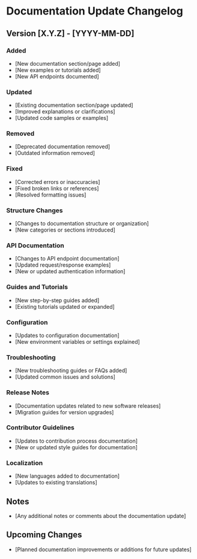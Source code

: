 # Documentation Update Changelog

## Version [X.Y.Z] - [YYYY-MM-DD]

### Added
- [New documentation section/page added]
- [New examples or tutorials added]
- [New API endpoints documented]

### Updated
- [Existing documentation section/page updated]
- [Improved explanations or clarifications]
- [Updated code samples or examples]

### Removed
- [Deprecated documentation removed]
- [Outdated information removed]

### Fixed
- [Corrected errors or inaccuracies]
- [Fixed broken links or references]
- [Resolved formatting issues]

### Structure Changes
- [Changes to documentation structure or organization]
- [New categories or sections introduced]

### API Documentation
- [Changes to API endpoint documentation]
- [Updated request/response examples]
- [New or updated authentication information]

### Guides and Tutorials
- [New step-by-step guides added]
- [Existing tutorials updated or expanded]

### Configuration
- [Updates to configuration documentation]
- [New environment variables or settings explained]

### Troubleshooting
- [New troubleshooting guides or FAQs added]
- [Updated common issues and solutions]

### Release Notes
- [Documentation updates related to new software releases]
- [Migration guides for version upgrades]

### Contributor Guidelines
- [Updates to contribution process documentation]
- [New or updated style guides for documentation]

### Localization
- [New languages added to documentation]
- [Updates to existing translations]

## Notes
- [Any additional notes or comments about the documentation update]

## Upcoming Changes
- [Planned documentation improvements or additions for future updates]
